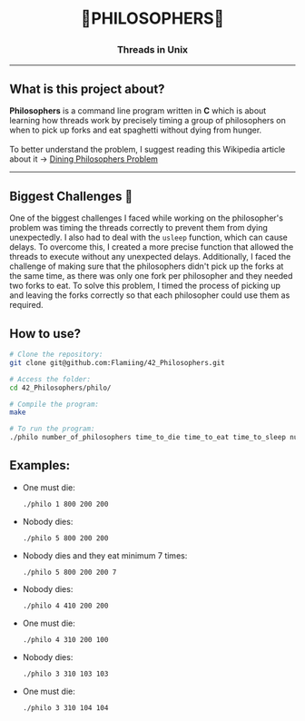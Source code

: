 # <p align="center">💭PHILOSOPHERS💭</p>

### <p align="center">Threads in Unix</p> ###

---
## What is this project about? </br>
**Philosophers** is a command line program written in **C** which is about learning how threads work by precisely timing a group of philosophers on when to pick up forks and eat spaghetti without dying from hunger.</br></br>
To better understand the problem, I suggest reading this Wikipedia article about it -> [Dining Philosophers Problem](https://en.wikipedia.org/wiki/Dining_philosophers_problem)

---
## Biggest Challenges 💪 ##

One of the biggest challenges I faced while working on the philosopher's problem was timing the threads correctly to prevent them from dying unexpectedly. I also had to deal with the `usleep` function, which can cause delays. To overcome this, I created a more precise function that allowed the threads to execute without any unexpected delays. Additionally, I faced the challenge of making sure that the philosophers didn't pick up the forks at the same time, as there was only one fork per philosopher and they needed two forks to eat. To solve this problem, I timed the process of picking up and leaving the forks correctly so that each philosopher could use them as required.

## How to use? ##

```bash
# Clone the repository:
git clone git@github.com:Flamiing/42_Philosophers.git

# Access the folder:
cd 42_Philosophers/philo/

# Compile the program:
make

# To run the program:
./philo number_of_philosophers time_to_die time_to_eat time_to_sleep number_of_times_each_philosopher_must_eat(optional)
```

## Examples:

- One must die:
  ```bash
  ./philo 1 800 200 200
  ```

- Nobody dies:
  ```bash
  ./philo 5 800 200 200
  ```

- Nobody dies and they eat minimum 7 times:
  ```bash
  ./philo 5 800 200 200 7
  ```

- Nobody dies:
  ```bash
  ./philo 4 410 200 200
  ```

- One must die:
  ```bash
  ./philo 4 310 200 100
  ```

- Nobody dies:
  ```bash
  ./philo 3 310 103 103
  ```

- One must die:
  ```bash
  ./philo 3 310 104 104
  ```
